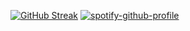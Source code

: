 
[![GitHub Streak](https://streak-stats.demolab.com/?user=DenverCoder1&theme=dark)](https://git.io/streak-stats)
[![spotify-github-profile](https://spotify-github-profile.vercel.app/api/view?uid=31jowa7wkhlojznsyd7fbx5fukxe&cover_image=true&theme=default&show_offline=false&background_color=121212&interchange=false)](https://github.com/kittinan/spotify-github-profile)
